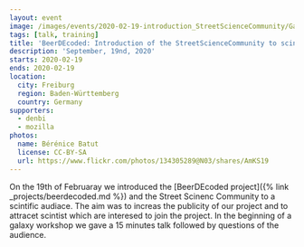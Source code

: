 ```yaml
---
layout: event
image: /images/events/2020-02-19-introduction_StreetScienceCommunity/Galaxy_workshop_presentation.jpg
tags: [talk, training]
title: 'BeerDEcoded: Introduction of the StreetScienceCommunity to scintist'
description: 'September, 19nd, 2020'
starts: 2020-02-19
ends: 2020-02-19
location:
  city: Freiburg
  region: Baden-Württemberg
  country: Germany
supporters:
  - denbi
  - mozilla
photos:
  name: Bérénice Batut
  license: CC-BY-SA
  url: https://www.flickr.com/photos/134305289@N03/shares/AmKS19
---
```


On the 19th of Februaray we introduced the [BeerDEcoded project]({% link _projects/beerdecoded.md %}) and the Street Scinenc Community to a scintific audiace. The aim was to increas the publicity of our project and to attracet scintist which are interesed to join the project.
In the beginning of a galaxy workshop we gave a 15 minutes talk followed by questions of the audience. 
